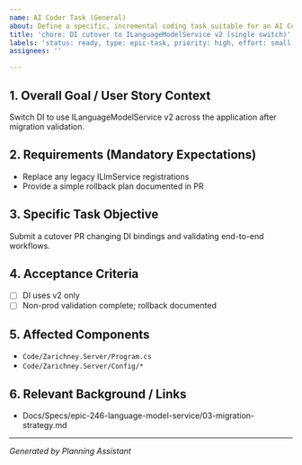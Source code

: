 ```yaml
---
name: AI Coder Task (General)
about: Define a specific, incremental coding task suitable for an AI Coder agent.
title: 'chore: DI cutover to ILanguageModelService v2 (single switch)'
labels: 'status: ready, type: epic-task, priority: high, effort: small, component: api, epic: language-model-service-v2'
assignees: ''

---
```


## 1. Overall Goal / User Story Context

Switch DI to use ILanguageModelService v2 across the application after migration validation.

## 2. Requirements (Mandatory Expectations)

- Replace any legacy ILlmService registrations
- Provide a simple rollback plan documented in PR

## 3. Specific Task Objective

Submit a cutover PR changing DI bindings and validating end-to-end workflows.

## 4. Acceptance Criteria

- [ ] DI uses v2 only
- [ ] Non-prod validation complete; rollback documented

## 5. Affected Components

- `Code/Zarichney.Server/Program.cs`
- `Code/Zarichney.Server/Config/*`

## 6. Relevant Background / Links

- Docs/Specs/epic-246-language-model-service/03-migration-strategy.md

---
*Generated by Planning Assistant*

